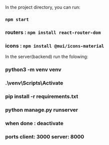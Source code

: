 
In the project directory, you can run:

### `npm start`
### routers : ` npm install react-router-dom `
### icons : ` npm install @mui/icons-material `



In the server(backend) run the folowing:


### python3 -m venv venv
### .\venv\Scripts\Activate
### pip install -r requirements.txt
### python manage.py runserver
### when done :  deactivate


### ports client: 3000 server: 8000